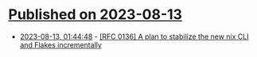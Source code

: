 # [Published on 2023-08-13](index.md)

* [2023-08-13, 01:44:48](https://lobste.rs/s/uangqg/rfc_0136_plan_stabilize_new_nix_cli_flakes) - [[RFC 0136] A plan to stabilize the new nix CLI and Flakes incrementally](https://github.com/NixOS/rfcs/pull/136)
